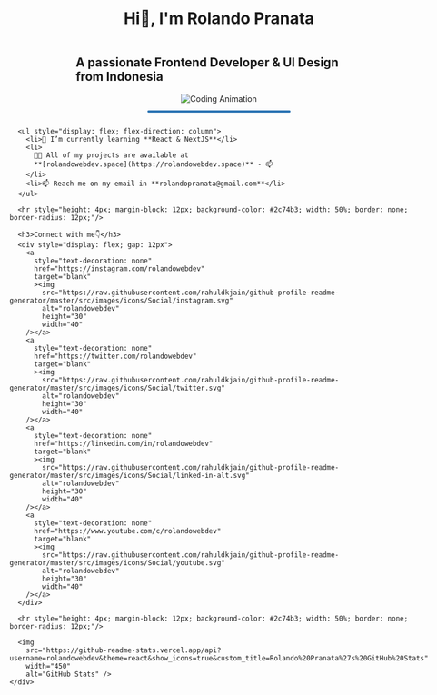 <div style=" display: flex; flex-direction: column; justify-content: center; align-items: center;">
   <h1>Hi👋, I'm Rolando Pranata</h1>
   <h2>A passionate Frontend Developer & UI Design from Indonesia</h2>  
   <img alt="Coding Animation"
      src="https://raw.githubusercontent.com/gist/patevs/b007a0e98fb216438d4cbf559fac4166/raw/88f20c9d749d756be63f22b09f3c4ac570bc5101/programming.gif" />
      
   <hr style="height: 4px; margin-block: 12px; background-color: #2c74b3; width: 50%; border: none; border-radius: 12px;"/>

      <ul style="display: flex; flex-direction: column">
        <li>🌱 I’m currently learning **React & NextJS**</li>
        <li>
          👨‍💻 All of my projects are available at
          **[rolandowebdev.space](https://rolandowebdev.space)** - 📫
        </li>
        <li>📫 Reach me on my email in **rolandopranata@gmail.com**</li>
      </ul>
      
      <hr style="height: 4px; margin-block: 12px; background-color: #2c74b3; width: 50%; border: none; border-radius: 12px;"/>
      
      <h3>Connect with me👇</h3>
      <div style="display: flex; gap: 12px">
        <a
          style="text-decoration: none"
          href="https://instagram.com/rolandowebdev"
          target="blank"
          ><img
            src="https://raw.githubusercontent.com/rahuldkjain/github-profile-readme-generator/master/src/images/icons/Social/instagram.svg"
            alt="rolandowebdev"
            height="30"
            width="40"
        /></a>
        <a
          style="text-decoration: none"
          href="https://twitter.com/rolandowebdev"
          target="blank"
          ><img
            src="https://raw.githubusercontent.com/rahuldkjain/github-profile-readme-generator/master/src/images/icons/Social/twitter.svg"
            alt="rolandowebdev"
            height="30"
            width="40"
        /></a>
        <a
          style="text-decoration: none"
          href="https://linkedin.com/in/rolandowebdev"
          target="blank"
          ><img
            src="https://raw.githubusercontent.com/rahuldkjain/github-profile-readme-generator/master/src/images/icons/Social/linked-in-alt.svg"
            alt="rolandowebdev"
            height="30"
            width="40"
        /></a>
        <a
          style="text-decoration: none"
          href="https://www.youtube.com/c/rolandowebdev"
          target="blank"
          ><img
            src="https://raw.githubusercontent.com/rahuldkjain/github-profile-readme-generator/master/src/images/icons/Social/youtube.svg"
            alt="rolandowebdev"
            height="30"
            width="40"
        /></a>
      </div>
      
      <hr style="height: 4px; margin-block: 12px; background-color: #2c74b3; width: 50%; border: none; border-radius: 12px;"/>
      
      <img
        src="https://github-readme-stats.vercel.app/api?username=rolandowebdev&theme=react&show_icons=true&custom_title=Rolando%20Pranata%27s%20GitHub%20Stats"
        width="450"
        alt="GitHub Stats" />
    </div>
